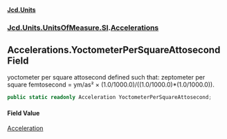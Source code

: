 #### [Jcd.Units](index.md 'index')
### [Jcd.Units.UnitsOfMeasure.SI](Jcd.Units.UnitsOfMeasure.SI.md 'Jcd.Units.UnitsOfMeasure.SI').[Accelerations](Accelerations.md 'Jcd.Units.UnitsOfMeasure.SI.Accelerations')

## Accelerations.YoctometerPerSquareAttosecond Field

yoctometer per square attosecond defined such that: zeptometer per square femtosecond = ym/as² ×
(1.0/1000.0)/((1.0/1000.0)*(1.0/1000.0)).

```csharp
public static readonly Acceleration YoctometerPerSquareAttosecond;
```

#### Field Value
[Acceleration](Acceleration.md 'Jcd.Units.UnitTypes.Acceleration')
